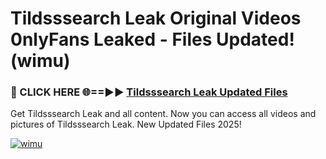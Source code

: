 # Tildsssearch Leak Original Videos 0nlyFans Leaked - Files Updated! (wimu)

<h3>🔴 CLICK HERE 🌐==►► <a href="https://tinyurl.com/2wckxsce" rel="nofollow">Tildsssearch Leak Updated Files</a></h3>

Get Tildsssearch Leak and all content. Now you can access all videos and pictures of Tildsssearch Leak. New Updated Files 2025!

[![wimu](https://i.imgur.com/AFduVYN.gif)](https://tinyurl.com/2wckxsce)
